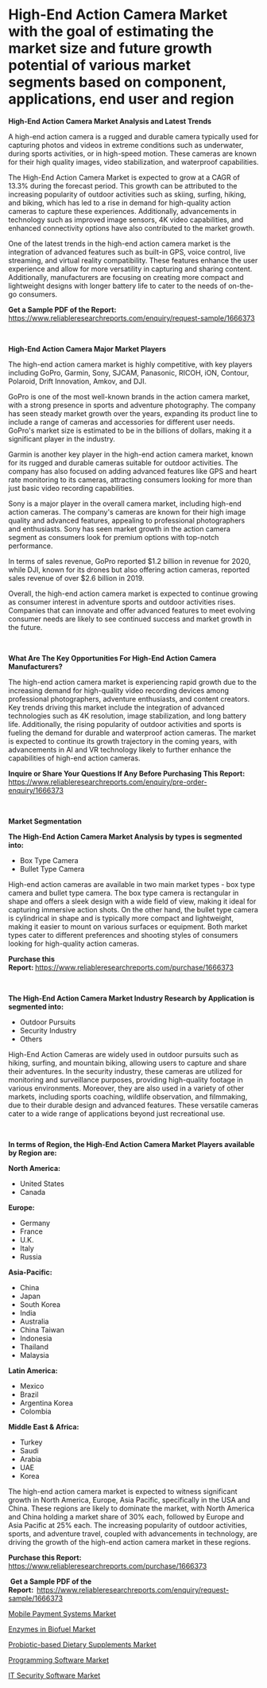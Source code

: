<p><h1>High-End Action Camera Market with the goal of estimating the market size and future growth potential of various market segments based on component, applications, end user and region</h1></p><p><strong>High-End Action Camera Market Analysis and Latest Trends</strong></p>
<p><p>A high-end action camera is a rugged and durable camera typically used for capturing photos and videos in extreme conditions such as underwater, during sports activities, or in high-speed motion. These cameras are known for their high quality images, video stabilization, and waterproof capabilities.</p><p>The High-End Action Camera Market is expected to grow at a CAGR of 13.3% during the forecast period. This growth can be attributed to the increasing popularity of outdoor activities such as skiing, surfing, hiking, and biking, which has led to a rise in demand for high-quality action cameras to capture these experiences. Additionally, advancements in technology such as improved image sensors, 4K video capabilities, and enhanced connectivity options have also contributed to the market growth.</p><p>One of the latest trends in the high-end action camera market is the integration of advanced features such as built-in GPS, voice control, live streaming, and virtual reality compatibility. These features enhance the user experience and allow for more versatility in capturing and sharing content. Additionally, manufacturers are focusing on creating more compact and lightweight designs with longer battery life to cater to the needs of on-the-go consumers.</p></p>
<p><strong>Get a Sample PDF of the Report:&nbsp;</strong> <a href="https://www.reliableresearchreports.com/enquiry/request-sample/1666373">https://www.reliableresearchreports.com/enquiry/request-sample/1666373</a></p>
<p>&nbsp;</p>
<p><strong>High-End Action Camera Major Market Players</strong></p>
<p><p>The high-end action camera market is highly competitive, with key players including GoPro, Garmin, Sony, SJCAM, Panasonic, RICOH, iON, Contour, Polaroid, Drift Innovation, Amkov, and DJI.</p><p>GoPro is one of the most well-known brands in the action camera market, with a strong presence in sports and adventure photography. The company has seen steady market growth over the years, expanding its product line to include a range of cameras and accessories for different user needs. GoPro's market size is estimated to be in the billions of dollars, making it a significant player in the industry.</p><p>Garmin is another key player in the high-end action camera market, known for its rugged and durable cameras suitable for outdoor activities. The company has also focused on adding advanced features like GPS and heart rate monitoring to its cameras, attracting consumers looking for more than just basic video recording capabilities.</p><p>Sony is a major player in the overall camera market, including high-end action cameras. The company's cameras are known for their high image quality and advanced features, appealing to professional photographers and enthusiasts. Sony has seen market growth in the action camera segment as consumers look for premium options with top-notch performance.</p><p>In terms of sales revenue, GoPro reported $1.2 billion in revenue for 2020, while DJI, known for its drones but also offering action cameras, reported sales revenue of over $2.6 billion in 2019.</p><p>Overall, the high-end action camera market is expected to continue growing as consumer interest in adventure sports and outdoor activities rises. Companies that can innovate and offer advanced features to meet evolving consumer needs are likely to see continued success and market growth in the future.</p></p>
<p>&nbsp;</p>
<p><strong>What Are The Key Opportunities For High-End Action Camera Manufacturers?</strong></p>
<p><p>The high-end action camera market is experiencing rapid growth due to the increasing demand for high-quality video recording devices among professional photographers, adventure enthusiasts, and content creators. Key trends driving this market include the integration of advanced technologies such as 4K resolution, image stabilization, and long battery life. Additionally, the rising popularity of outdoor activities and sports is fueling the demand for durable and waterproof action cameras. The market is expected to continue its growth trajectory in the coming years, with advancements in AI and VR technology likely to further enhance the capabilities of high-end action cameras.</p></p>
<p><strong>Inquire or Share Your Questions If Any Before Purchasing This Report:</strong> <a href="https://www.reliableresearchreports.com/enquiry/pre-order-enquiry/1666373">https://www.reliableresearchreports.com/enquiry/pre-order-enquiry/1666373</a></p>
<p>&nbsp;</p>
<p><strong>Market Segmentation</strong></p>
<p><strong>The High-End Action Camera Market Analysis by types is segmented into:</strong></p>
<p><ul><li>Box Type Camera</li><li>Bullet Type Camera</li></ul></p>
<p><p>High-end action cameras are available in two main market types - box type camera and bullet type camera. The box type camera is rectangular in shape and offers a sleek design with a wide field of view, making it ideal for capturing immersive action shots. On the other hand, the bullet type camera is cylindrical in shape and is typically more compact and lightweight, making it easier to mount on various surfaces or equipment. Both market types cater to different preferences and shooting styles of consumers looking for high-quality action cameras.</p></p>
<p><strong>Purchase this Report:&nbsp;</strong><a href="https://www.reliableresearchreports.com/purchase/1666373">https://www.reliableresearchreports.com/purchase/1666373</a></p>
<p>&nbsp;</p>
<p><strong>The High-End Action Camera Market Industry Research by Application is segmented into:</strong></p>
<p><ul><li>Outdoor Pursuits</li><li>Security Industry</li><li>Others</li></ul></p>
<p><p>High-End Action Cameras are widely used in outdoor pursuits such as hiking, surfing, and mountain biking, allowing users to capture and share their adventures. In the security industry, these cameras are utilized for monitoring and surveillance purposes, providing high-quality footage in various environments. Moreover, they are also used in a variety of other markets, including sports coaching, wildlife observation, and filmmaking, due to their durable design and advanced features. These versatile cameras cater to a wide range of applications beyond just recreational use.</p></p>
<p>&nbsp;</p>
<p><strong>In terms of Region, the High-End Action Camera Market Players available by Region are:</strong></p>
<p>
    <p> <strong> North America: </strong>
        <ul>
            <li>United States</li>
            <li>Canada</li>
        </ul>
        </p> 
    <p> <strong> Europe: </strong>
        <ul>
            <li>Germany</li>
            <li>France</li>
            <li>U.K.</li>
            <li>Italy</li>
            <li>Russia</li>
        </ul>
        </p> 
    <p> <strong> Asia-Pacific: </strong>
        <ul>
            <li>China</li>
            <li>Japan</li>
            <li>South Korea</li>
            <li>India</li>
            <li>Australia</li>
            <li>China Taiwan</li>
            <li>Indonesia</li>
            <li>Thailand</li>
            <li>Malaysia</li>
        </ul>
        </p> 
    <p> <strong> Latin America: </strong>
        <ul>
            <li>Mexico</li>
            <li>Brazil</li>
            <li>Argentina Korea</li>
            <li>Colombia</li>
        </ul>
        </p> 
    <p> <strong> Middle East & Africa: </strong>
        <ul>
            <li>Turkey</li>
            <li>Saudi</li>
            <li>Arabia</li>
            <li>UAE</li>
            <li>Korea</li>
        </ul>
    </p>
    </p>
<p><p>The high-end action camera market is expected to witness significant growth in North America, Europe, Asia Pacific, specifically in the USA and China. These regions are likely to dominate the market, with North America and China holding a market share of 30% each, followed by Europe and Asia Pacific at 25% each. The increasing popularity of outdoor activities, sports, and adventure travel, coupled with advancements in technology, are driving the growth of the high-end action camera market in these regions.</p></p>
<p><strong>Purchase this Report: </strong><a href="https://www.reliableresearchreports.com/purchase/1666373">https://www.reliableresearchreports.com/purchase/1666373</a></p>
<p>&nbsp;<strong>Get a Sample PDF of the Report:&nbsp;&nbsp;</strong><a href="https://www.reliableresearchreports.com/enquiry/request-sample/1666373">https://www.reliableresearchreports.com/enquiry/request-sample/1666373</a></p>
<p><strong></strong></p>
<p><p><a href="https://medium.com/p/b14f34d2b351/edit">Mobile Payment Systems Market</a></p><p><a href="https://issuu.com/reportprime-2/docs/enzymes-in-biofuel-market-size-2030.pptx">Enzymes in Biofuel Market</a></p><p><a href="https://issuu.com/reportprime-2/docs/probiotic-based-dietary-supplements-market-size-20">Probiotic-based Dietary Supplements Market</a></p><p><a href="https://medium.com/p/37451d9bf957/edit">Programming Software Market</a></p><p><a href="https://medium.com/p/713d71625bbb/edit">IT Security Software Market</a></p></p>